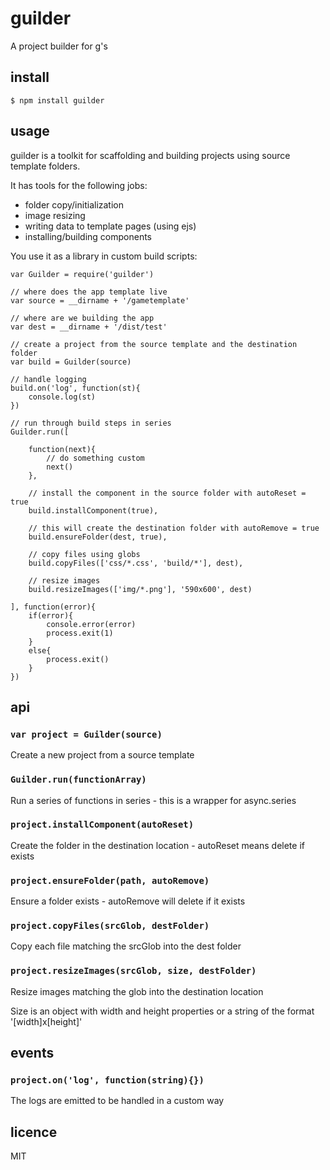 guilder
=======

A project builder for g's

## install

```
$ npm install guilder
```

## usage

guilder is a toolkit for scaffolding and building projects using source template folders.

It has tools for the following jobs:

 * folder copy/initialization
 * image resizing
 * writing data to template pages (using ejs)
 * installing/building components

You use it as a library in custom build scripts:

```
var Guilder = require('guilder')

// where does the app template live
var source = __dirname + '/gametemplate'

// where are we building the app
var dest = __dirname + '/dist/test'

// create a project from the source template and the destination folder
var build = Guilder(source)

// handle logging
build.on('log', function(st){
	console.log(st)
})

// run through build steps in series
Guilder.run([

	function(next){
		// do something custom
		next()
	},

	// install the component in the source folder with autoReset = true
	build.installComponent(true),

	// this will create the destination folder with autoRemove = true
	build.ensureFolder(dest, true),

	// copy files using globs
	build.copyFiles(['css/*.css', 'build/*'], dest),

	// resize images
	build.resizeImages(['img/*.png'], '590x600', dest)

], function(error){
	if(error){
		console.error(error)
		process.exit(1)
	}
	else{
		process.exit()	
	}
})
```

## api

### `var project = Guilder(source)`

Create a new project from a source template

### `Guilder.run(functionArray)`

Run a series of functions in series - this is a wrapper for async.series

### `project.installComponent(autoReset)`

Create the folder in the destination location - autoReset means delete if exists

### `project.ensureFolder(path, autoRemove)`

Ensure a folder exists - autoRemove will delete if it exists

### `project.copyFiles(srcGlob, destFolder)`

Copy each file matching the srcGlob into the dest folder

### `project.resizeImages(srcGlob, size, destFolder)`

Resize images matching the glob into the destination location

Size is an object with width and height properties or a string of the format '[width]x[height]'

## events

### `project.on('log', function(string){})`

The logs are emitted to be handled in a custom way

## licence
MIT

